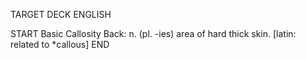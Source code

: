 TARGET DECK
ENGLISH

START
Basic
Callosity
Back: n. (pl. -ies) area of hard thick skin. [latin: related to *callous]
END
